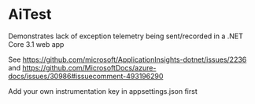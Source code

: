 # AiTest
Demonstrates lack of exception telemetry being sent/recorded in a .NET Core 3.1 web app

See https://github.com/microsoft/ApplicationInsights-dotnet/issues/2236 and https://github.com/MicrosoftDocs/azure-docs/issues/30986#issuecomment-493196290

Add your own instrumentation key in appsettings.json first

